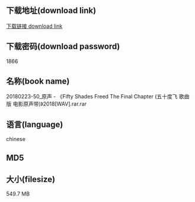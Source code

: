 ## 下载地址(download link)
[下载链接 download link](https://voluble-croquembouche-d321dc.netlify.app/?s=20180223-50_%E5%8E%9F%E5%A3%B0+-+%E3%80%8AFifty+Shades+Freed+The+Final+Chapter+%28%E4%BA%94%E5%8D%81%E5%BA%A6%E9%A3%9E+%E6%AD%8C%E6%9B%B2%E7%89%88+%E7%94%B5%E5%BD%B1%E5%8E%9F%E5%A3%B0%E5%B8%A6%29%E3%80%8B2018%5BWAV%5D.rar)

## 下载密码(download password)
1866

## 名称(book name)
20180223-50_原声 - 《Fifty Shades Freed The Final Chapter (五十度飞 歌曲版 电影原声带)》2018[WAV].rar.rar

## 语言(language)
chinese

## MD5


## 大小(filesize)
549.7 MB
